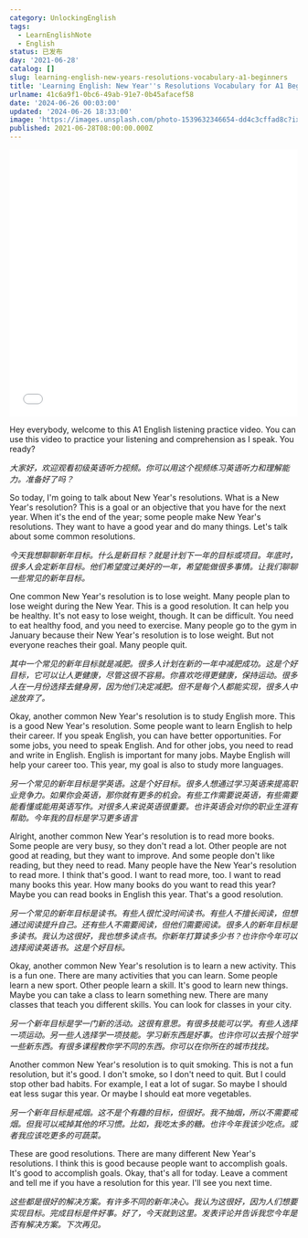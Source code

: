 ```yaml
---
category: UnlockingEnglish
tags:
  - LearnEnglishNote
  - English
status: 已发布
day: '2021-06-28'
catalog: []
slug: learning-english-new-years-resolutions-vocabulary-a1-beginners
title: 'Learning English: New Year''s Resolutions Vocabulary for A1 Beginners'
urlname: 41c6a9f1-0bc6-49ab-91e7-0b45afacef58
date: '2024-06-26 00:03:00'
updated: '2024-06-26 18:33:00'
image: 'https://images.unsplash.com/photo-1539632346654-dd4c3cffad8c?ixlib=rb-4.0.3&q=85&fm=jpg&crop=entropy&cs=srgb'
published: 2021-06-28T08:00:00.000Z
---
```


<iframe width="100%" height="468" src="//player.bilibili.com/player.html?bvid=BV1Bx421Q7nU&p=5" scrolling="no" border="0" frameborder="no" framespacing="0" allowfullscreen="true"> </iframe>


Hey everybody, welcome to this A1 English listening practice video. You can use this video to practice your listening and comprehension as I speak. You ready?


_大家好，欢迎观看初级英语听力视频。你可以用这个视频练习英语听力和理解能力。准备好了吗？_


So today, I'm going to talk about New Year's resolutions. What is a New Year's resolution? This is a goal or an objective that you have for the next year. When it's the end of the year; some people make New Year's resolutions. They want to have a good year and do many things. Let's talk about some common resolutions.


_今天我想聊聊新年目标。什么是新目标？就是计划下一年的目标或项目。年底时，很多人会定新年目标。他们希望度过美好的一年，希望能做很多事情。让我们聊聊一些常见的新年目标。_


One common New Year's resolution is to lose weight. Many people plan to lose weight during the New Year. This is a good resolution. It can help you be healthy. It's not easy to lose weight, though. It can be difficult. You need to eat healthy food, and you need to exercise. Many people go to the gym in January because their New Year's resolution is to lose weight. But not everyone reaches their goal. Many people quit.


_其中一个常见的新年目标就是减肥。很多人计划在新的一年中减肥成功。这是个好目标，它可以让人更健康，尽管这很不容易。你喜欢吃得更健康，保持运动。很多人在一月份选择去健身房，因为他们决定减肥。但不是每个人都能实现，很多人中途放弃了。_


Okay, another common New Year's resolution is to study English more. This is a good New Year's resolution. Some people want to learn English to help their career. If you speak English, you can have better opportunities. For some jobs, you need to speak English. And for other jobs, you need to read and write in English. English is important for many jobs. Maybe English will help your career too. This year, my goal is also to study more languages.


_另一个常见的新年目标是学英语。这是个好目标。很多人想通过学习英语来提高职业竞争力。如果你会英语，那你就有更多的机会。有些工作需要说英语，有些需要能看懂或能用英语写作。对很多人来说英语很重要。也许英语会对你的职业生涯有帮助。今年我的目标是学习更多语言_


Alright, another common New Year's resolution is to read more books. Some people are very busy, so they don't read a lot. Other people are not good at reading, but they want to improve. And some people don't like reading, but they need to read. Many people have the New Year's resolution to read more. I think that's good. I want to read more, too. I want to read many books this year. How many books do you want to read this year? Maybe you can read books in English this year. That's a good resolution.


_另一个常见的新年目标是读书。有些人很忙没时间读书。有些人不擅长阅读，但想通过阅读提升自己。还有些人不需要阅读，但他们需要阅读。很多人的新年目标是多读书。我认为这很好，我也想多读点书。你新年打算读多少书？也许你今年可以选择阅读英语书。这是个好目标。_


Okay, another common New Year's resolution is to learn a new activity. This is a fun one. There are many activities that you can learn. Some people learn a new sport. Other people learn a skill. It's good to learn new things. Maybe you can take a class to learn something new. There are many classes that teach you different skills. You can look for classes in your city.


_另一个新年目标是学一门新的活动。这很有意思。有很多技能可以学。有些人选择一项运动。另一些人选择学一项技能。学习新东西是好事。也许你可以去报个班学一些新东西。有很多课程教你学不同的东西。你可以在你所在的城市找找。_


Another common New Year's resolution is to quit smoking. This is not a fun resolution, but it's good. I don't smoke, so I don't need to quit. But I could stop other bad habits. For example, I eat a lot of sugar. So maybe I should eat less sugar this year. Or maybe I should eat more vegetables.


_另一个新年目标是戒烟。这不是个有趣的目标，但很好。我不抽烟，所以不需要戒烟。但我可以戒掉其他的坏习惯。比如，我吃太多的糖。也许今年我该少吃点。或者我应该吃更多的可蔬菜。_


These are good resolutions. There are many different New Year's resolutions. I think this is good because people want to accomplish goals. It's good to accomplish goals. Okay, that's all for today. Leave a comment and tell me if you have a resolution for this year. I'll see you next time.


_这些都是很好的解决方案。有许多不同的新年决心。我认为这很好，因为人们想要实现目标。完成目标是件好事。好了，今天就到这里。发表评论并告诉我您今年是否有解决方案。下次再见。_

